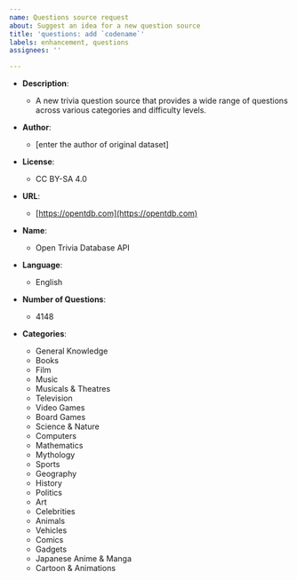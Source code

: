 ```yaml
---
name: Questions source request
about: Suggest an idea for a new question source
title: 'questions: add `codename`'
labels: enhancement, questions
assignees: ''

---
```


- **Description**: 
  - A new trivia question source that provides a wide range of questions across various categories and difficulty levels.

- **Author**: 
  - [enter the author of original dataset]

- **License**: 
  - CC BY-SA 4.0

- **URL**: 
  - [https://opentdb.com](https://opentdb.com)

- **Name**: 
  - Open Trivia Database API

- **Language**: 
  - English

- **Number of Questions**: 
  - 4148

- **Categories**: 
  - General Knowledge
  - Books
  - Film
  - Music
  - Musicals & Theatres
  - Television
  - Video Games
  - Board Games
  - Science & Nature
  - Computers
  - Mathematics
  - Mythology
  - Sports
  - Geography
  - History
  - Politics
  - Art
  - Celebrities
  - Animals
  - Vehicles
  - Comics
  - Gadgets
  - Japanese Anime & Manga
  - Cartoon & Animations
